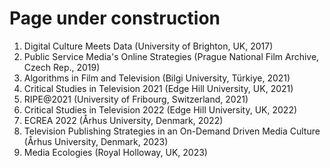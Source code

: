 # Page under construction

1. Digital Culture Meets Data (University of Brighton, UK, 2017)
2. Public Service Media's Online Strategies (Prague National Film Archive, Czech Rep., 2019)
3. Algorithms in Film and Television (Bilgi University, Türkiye, 2021)
4. Critical Studies in Television 2021 (Edge Hill University, UK, 2021)
5. RIPE@2021 (University of Fribourg, Switzerland, 2021)
6. Critical Studies in Television 2022 (Edge Hill University, UK, 2022)
7. ECREA 2022 (Århus University, Denmark, 2022)
8. Television Publishing Strategies in an On-Demand Driven Media Culture (Århus University, Denmark, 2023)
9. Media Ecologies (Royal Holloway, UK, 2023)
